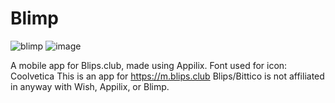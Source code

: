 # Blimp
![blimp](https://github.com/wish13yt/blimp/assets/100239673/e31c709b-7bde-46d7-bd53-f6f2a21535c2)
![image](https://github.com/wish13yt/blimp/assets/100239673/03926a5b-c0ad-45ff-bb29-705205f2cf30)

A mobile app for Blips.club, made using Appilix.
Font used for icon: Coolvetica
This is an app for https://m.blips.club
Blips/Bittico is not affiliated in anyway with Wish, Appilix, or Blimp.
